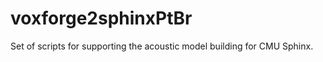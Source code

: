 voxforge2sphinxPtBr
===================

Set of scripts for supporting the acoustic model building for CMU Sphinx.
